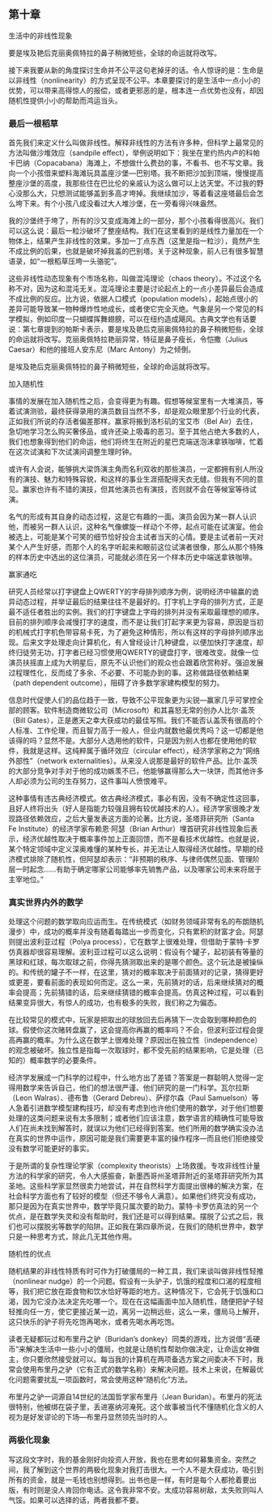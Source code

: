 ## 第十章  
生活中的非线性现象

要是埃及艳后克丽奥佩特拉的鼻子稍微短些，全球的命运就将改写。

接下来我要从新的角度探讨生命并不公平这句老掉牙的话。令人惊讶的是：生命是以非线性（nonlinearity）的方式呈现不公平。本章要探讨的是生活中一点小小的优势，可以带来高得惊人的报偿，或者更邪恶的是，根本连一点优势也没有，却因随机性提供小小的帮助而鸿运当头。

### 最后一根稻草

首先我们来定义什么叫做非线性。解释非线性的方法有许多种，但科学上最常见的方法叫做沙堆效应（sandpile effect），举例说明如下：我坐在里约热内卢的科帕卡巴纳（Copacabana）海滩上，不想做什么费劲的事，不看书、也不写文章。我向一个小孩借来塑料海滩玩具盖座沙堡—巴别塔。我不断把沙加到顶端，慢慢提高整座沙堡的高度，我那些住在巴比伦的亲戚认为这么做可以上达天堂。不过我的野心没那么大，只想测试能够盖到多高才垮掉。我继续加沙，等着看这座塔最后会怎么垮下来。有个小孩八成没看过大人堆沙堡，在一旁看得兴味盎然。

我的沙堡终于垮了，所有的沙又变成海滩上的一部分，那个小孩看得很高兴。我们可以这么说：最后一粒沙破坏了整座结构。我们在这里看到的是线性力量加在一个物体上，结果产生非线性的效果。多加一丁点东西（这里是指一粒沙），竟然产生不成比例的后果，也就是破坏掉我盖的巴别塔。关于这种现象，前人已有很多智慧语录，如“一根稻草压垮一头骆驼”。

这些非线性动态现象有个市场名称，叫做混沌理论（chaos theory）。不过这个名称不对，因为这和混沌无关。混沌理论主要是讨论起点上的一点小差异最后会造成不成比例的反应。比方说，依据人口模式（population models），起始点很小的差异可能导致某一物种爆炸性地成长，或者使它完全灭绝。气象是另一个常见的科学模拟，例如印度一只蝴蝶挥舞翅膀，可以在纽约造成飓风。古典文学也有话要说：第七章提到的帕斯卡表示，要是埃及艳后克丽奥佩特拉的鼻子稍微短些，全球的命运就将改写。克丽奥佩特拉艳丽异常，特征是鼻子瘦长，令恺撒（Julius Caesar）和他的接班人安东尼（Marc Antony）为之倾倒。

是埃及艳后克丽奥佩特拉的鼻子稍微短些，全球的命运就将改写。

加入随机性

事情的发展在加入随机性之后，会变得更为有趣。假想等候室里有一大堆演员，等着试演测验，最终获得录用的演员数目当然不多，却是观众眼里那个行业的代表，正如我们所说的存活者偏差那样。赢家将搬到洛杉矶的宝艾市（Bel Air）去住，急切地学习怎么购买奢侈品，或许还染上吸毒的恶习。至于其他占绝大多数的人，我们也想象得到他们的命运，他们将终生在附近的星巴克端送泡沫拿铁咖啡，忙着在这次试演和下次试演间调整生理时钟。

或许有人会说，能够挑大梁饰演主角而名利双收的那些演员，一定都拥有别人所没有的演技、魅力和特殊容貌，和这样的事业生涯搭配得天衣无缝。但我有不同的意见。赢家也许有不错的演技，但其他演员也有演技，否则就不会在等候室等待试演。

名气的形成有其自身的动态过程，这是它有趣的一面。演员会因为某一群人认识他，而被另一群人认识，这种名气像螺旋一样动个不停，起点可能在试演室。他会被选上，可能是某个可笑的细节恰好投合主试者当天的心情。要是主试者前一天对某个人产生好感，而那个人的名字听起来和眼前这位试演者很像，那么从那个特殊的样本历史中选出的这位演员，可能就必须在另一个样本历史中端送拿铁咖啡。

赢家通吃

研究人员经常以打字键盘上QWERTY的字母排列顺序为例，说明经济中输赢的诡异动态过程，并举证最后的结果往往不是最好的。打字机上字母的排列方式，正是最不适任者胜出的实例。我们的打字键盘上字母的排列并没有采取最理想的顺序。目前的排列顺序会减慢打字的速度，而不是让我们打起字来更为容易，原因是当初的机械式打字机色带容易卡死，为了避免这种情形，所以有这样的字母排列顺序出现。后来文字处理走向计算机化，有人曾经设计几种键盘，以便加快打字速度，却终归徒劳无功，打字者已经习惯使用QWERTY的键盘打字，很难改变。就像一位演员扶摇直上成为大明星后，原先不认识他们的观众也会跟着欣赏称好。强迫发展过程理性化，反而成了多余、不必要、不可能办到的事。这称做路径依赖结果（path dependent outcome），阻碍了许多数学家建构模型的努力。

信息时代促使人们的品位趋于一致，导致不公平现象更为尖锐—赢家几乎可掌控全部的顾客。软件制造商微软公司（Microsoft）和其喜怒无常的创办人比尔·盖茨（Bill Gates），正是邀天之幸大获成功的最佳写照。我们不能否认盖茨有很高的个人标准、工作伦理，而且智力高于一般人，但业内就数他最优秀吗？这一切都是他该得的吗？显然不是。大部分人选用他的软件，只是因为别人也都在使用他的软件，我就是这样。这纯粹属于循环效应（circular effect），经济学家称之为“网络外部性”（network externalities）。从来没人说那是最好的软件产品。比尔·盖茨的大部分竞争对手对于他的成功嫉羡不已，他能够赢得那么大一块饼，而其他许多人却必须为公司的生存努力，这件事叫人愤恨难平。

这种事情有违古典经济模式。依古典经济模式，事必有因，没有不确定性这回事，且好人终将出头（好人是指能力较强且拥有较优越技术的人）。经济学家很晚才发现路径依赖效应，之后大量发表这方面的论著。比方说，圣塔菲研究所（Santa Fe Institute）的经济学家布赖恩·阿瑟（Brian Arthur）埋首研究非线性现象后表示，经济优越性取决于概率事件加上正面回馈，而不是看技术优越性。也就是说，某个特定领域中定义深奥难懂的某种专长，并无法让人取得经济优越性。早期的经济模式排除了随机性，但阿瑟却表示：“非预期的秩序、与律师偶然见面、管理阶层一时起念……有助于确定哪家公司能够率先销售产品，以及哪家公司未来将居于主宰地位。”

### 真实世界内外的数学

处理这个问题的数学取向应运而生。在传统模式（如财务领域非常有名的布朗随机漫步）中，成功的概率并没有随着每踏出一步而变化，只有累积的财富才会。阿瑟则提出波利亚过程（Polya process），它在数学上很难处理，但借助于蒙特·卡罗仿真器却很容易理解。波利亚过程可以这么说明：假设有个罐子，起初装有等量的黑球和红球，每次取球之前，你得先猜测取出来的是哪个颜色。这个玩法是被操纵的。和传统的罐子不一样，在这里，猜对的概率取决于前面猜对的记录，猜得更好或更差，要看前面的表现如何而定。这么一来，先前猜对的话，后来继续猜对的概率会提高；先前猜错的话，后来继续猜错的概率会提高。仿真这种过程，可以看到结果变异很大，有惊人的成功，也有极多的失败，我们称之为偏态。

在比较常见的模式中，玩家是把取出的球放回去后再猜下一次会取到哪种颜色的球。假使你这次赌转盘赢了，这会提高你再赢的概率吗？不会，但波利亚过程会提高再赢的概率。为什么这在数学上很难处理？原因出在独立性（independence）的观念被破坏。独立性是指每一次取球时，都不受先前的结果影响，它是处理（已知的）概率数学的必要条件。

经济学发展成一门科学的过程中，什么地方出了差错？答案是一群聪明人觉得一定得用数学来告诉自己，他们的想法很严谨、他们研究的是一门科学。瓦尔拉斯（Leon Walras）、德布鲁（Gerard Debreu）、萨缪尔森（Paul Samuelson）等人急着引进数学模型建构技巧，却没有考虑到也许他们使用的数学，对于他们想要处理的这类问题来说有太多限制；或者他们应该注意，数学语言的精确性可能导致人们在尚未找到解答时，就误以为他们已经得到答案。他们所用的数学确实没办法在真实的世界中运作，原因可能是我们需要更丰富的操作程序—而且他们拒绝接受没有数学可能更好的事实。

于是所谓的复杂性理论学家（complexity theorists）上场救援。专攻非线性计量方法的科学家的研究，令人大感振奋，新墨西哥州圣塔菲附近的圣塔菲研究所为其圣地。这些科学家显然很卖力地尝试，并在自然科学方面提出很棒的解决方案，在社会科学方面也有了较好的模型（但还不够令人满意）。如果他们终究没有成功，那只是因为在真实世界中，数学毕竟只属次要的助力。蒙特·卡罗仿真法的另一个优点，是在数学失灵和没有帮助时，我们还是可以得到结果。摆脱了公式之后，我们也可以摆脱劣等数学的陷阱。正如我在第四章所说，在我们的随机世界中，数学只是一种思考方式，除此几无其他作用。

随机性的优点

随机结果的非线性特质有时可作为打破僵局的一种工具，我们来谈叫做非线性轻推（nonlinear nudge）的一个问题。假设有一头驴子，饥饿的程度和口渴的程度相等，我们把它放在距食物和饮水恰好等距的地方。这种情况下，它会死于饥饿和口渴，因为它没办法决定先吃哪一个。现在在这幅画面中加入随机性，随便把驴子轻轻推向任一方，使它更接近某一边，离另一边稍远些，这么一来，僵局马上解开，这只快乐的驴子将先吃饱再喝水，或者先喝水再吃饱。

读者无疑都玩过和布里丹之驴（Buridan’s donkey）同类的游戏，比方说借“丢硬币”来解决生活中一些小小的僵局，也就是让随机性帮助你做决定，让命运女神做主，你只要欣然接受就可以。每当我的计算机在两项备选方案之间委决不下时，我常会使用布里丹之驴（它有正式的数学名称）来解决问题。技术上来说，在解最优化问题需要扰乱一项函数时，常会使用这种“随机化”方法。

布里丹之驴一词源自14世纪的法国哲学家布里丹（Jean Buridan）。布里丹的死法很特别，他被绑在袋子里，丢进塞纳河淹死。这个故事被当代不懂随机化含义的人视为是好发谬论的下场—布里丹显然领先当时的人。

### 两极化现象

写这段文字时，我的基金刚好向投资人开放，我也在思考如何募集资金。突然之间，我了解到这个世界的两极化现象对我打击很大。一个人不是大获成功，吸引到所有的资金，就是一毛钱也别想得到。出书也是一样，有时是每个人都抢着要出版，有时则是没人肯回你电话。这令我非常不安。太成功容易树敌，太失败则叫人气馁。如果可以选择的话，两者我都不要。
